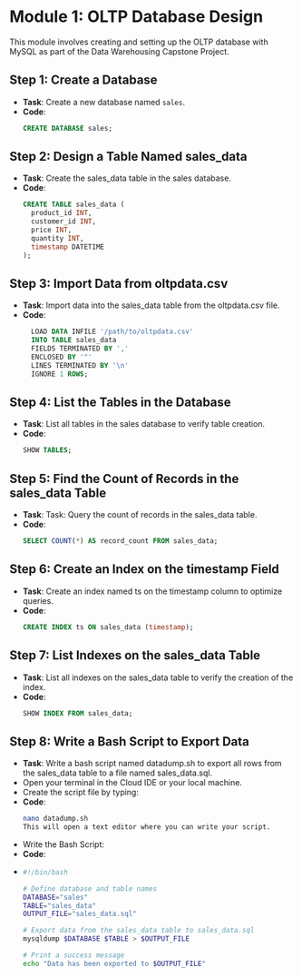 # Module 1: OLTP Database Design

This module involves creating and setting up the OLTP database with MySQL as part of the Data Warehousing Capstone Project.

## Step 1: Create a Database
- **Task**: Create a new database named `sales`.
- **Code**:
  ```sql
  CREATE DATABASE sales;

## Step 2: Design a Table Named sales_data
- **Task**: Create the sales_data table in the sales database.
- **Code**:
  ```sql
  CREATE TABLE sales_data (
    product_id INT,
    customer_id INT,
    price INT,
    quantity INT,
    timestamp DATETIME
  );

## Step 3: Import Data from oltpdata.csv
- **Task**: Import data into the sales_data table from the oltpdata.csv file.
- **Code**:
  ```sql
    LOAD DATA INFILE '/path/to/oltpdata.csv'
    INTO TABLE sales_data
    FIELDS TERMINATED BY ',' 
    ENCLOSED BY '"'
    LINES TERMINATED BY '\n'
    IGNORE 1 ROWS;

## Step 4: List the Tables in the Database
- **Task**: List all tables in the sales database to verify table creation.
- **Code**:
  ```sql
  SHOW TABLES;

## Step 5: Find the Count of Records in the sales_data Table
- **Task**: Task: Query the count of records in the sales_data table.
- **Code**:
  ```sql
  SELECT COUNT(*) AS record_count FROM sales_data;

## Step 6: Create an Index on the timestamp Field
- **Task**: Create an index named ts on the timestamp column to optimize queries.
- **Code**:
  ```sql
  CREATE INDEX ts ON sales_data (timestamp);

## Step 7: List Indexes on the sales_data Table
- **Task**: List all indexes on the sales_data table to verify the creation of the index.
- **Code**:
  ```sql
  SHOW INDEX FROM sales_data;

## Step 8: Write a Bash Script to Export Data
- **Task**: Write a bash script named datadump.sh to export all rows from the sales_data table to a file named sales_data.sql.
- Open your terminal in the Cloud IDE or your local machine.
- Create the script file by typing:
- **Code**:
  ```sh
  nano datadump.sh
  This will open a text editor where you can write your script.
-  Write the Bash Script:
- **Code**:
- ```sh
  #!/bin/bash

  # Define database and table names
  DATABASE="sales"
  TABLE="sales_data"
  OUTPUT_FILE="sales_data.sql"
  
  # Export data from the sales_data table to sales_data.sql
  mysqldump $DATABASE $TABLE > $OUTPUT_FILE
  
  # Print a success message
  echo "Data has been exported to $OUTPUT_FILE"
